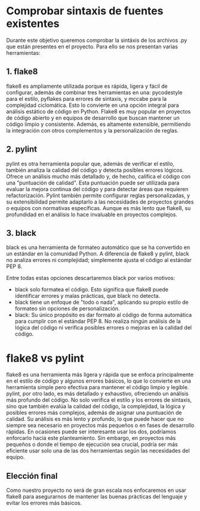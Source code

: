 # Comprobar sintaxis de fuentes existentes
Durante este objetivo queremos comprobar la sintáxis de los archivos .py que están presentes en el proyecto. Para ello se nos presentan varias herramientas:

## 1. flake8
flake8 es ampliamente utilizada porque es rápida, ligera y fácil de configurar, además de combinar tres herramientas en una: pycodestyle para el estilo, pyflakes para errores de sintaxis, y mccabe para la complejidad ciclomática. Esto lo convierte en una opción integral para análisis estático de código en Python. Flake8 es muy popular en proyectos de código abierto y en equipos de desarrollo que buscan mantener un código limpio y consistente. Además, es altamente extensible, permitiendo la integración con otros complementos y la personalización de reglas.

## 2. pylint 
pylint es otra herramienta popular que, además de verificar el estilo, también analiza la calidad del código y detecta posibles errores lógicos. Ofrece un análisis mucho más detallado y, de hecho, califica el código con una "puntuación de calidad". Esta puntuación puede ser utilizada para evaluar la mejora continua del código y para detectar áreas que requieren refactorización. Pylint también permite configurar reglas personalizadas, y su extensibilidad permite adaptarlo a las necesidades de proyectos grandes o equipos con normativas específicas. Aunque es más lento que flake8, su profundidad en el análisis lo hace invaluable en proyectos complejos.

## 3. black
black es una herramienta de formateo automático que se ha convertido en un estándar en la comunidad Python. A diferencia de flake8 y pylint, black no analiza errores ni complejidad; simplemente ajusta el código al estándar PEP 8.

Entre todas estas opciones descartaremos black por varios motivos:
* black solo formatea el código. Esto significa que flake8 puede identificar errores y malas prácticas, que black no detecta.
* black tiene un enfoque de "todo o nada", aplicando su propio estilo de formateo sin opciones de personalización.
* black: Su único propósito es dar formato al código de forma automática para cumplir con el estándar PEP 8. No realiza ningún análisis de la lógica del código ni verifica posibles errores o mejoras en la calidad del código.

# flake8 vs pylint
flake8 es una herramienta más ligera y rápida que se enfoca principalmente en el estilo de código y algunos errores básicos, lo que lo convierte en una herramienta simple pero efectiva para mantener el código limpio y legible.
pylint, por otro lado, es más detallado y exhaustivo, ofreciendo un análisis más profundo del código. No solo verifica el estilo y los errores de sintaxis, sino que también evalúa la calidad del código, la complejidad, la lógica y posibles errores más complejos, además de asignar una puntuación de calidad. Su análisis es más lento y profundo, lo que puede hacer que no siempre sea necesario en proyectos más pequeños o en fases de desarrollo rápidas.
En ocasiones puede ser interesante usar los dos, podríamos enforcarlo hacia este planteamiento. Sin embargo, en proyectos más pequeños o donde el tiempo de ejecución sea crucial, podría ser más eficiente usar solo una de las dos herramientas según las necesidades del equipo.

## Elección final
Como nuestro proyecto no será de gran escala nos enfocaremos en usar flake8 para asegurarnos de mantener las buenas prácticas del lenguaje y evitar los errores más básicos.